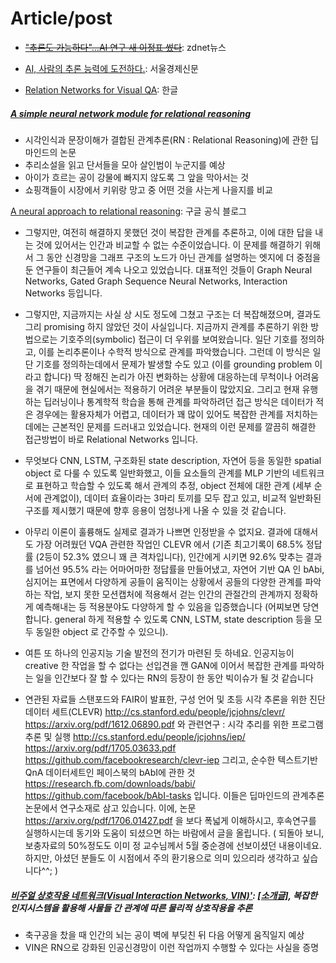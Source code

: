 
# Article/post

- <del>["추론도 가능하다"…AI 연구 새 이정표 썼다](http://m.zdnet.co.kr/news_view.asp?article_id=20170609151041#imadnews)</del>: zdnet뉴스

- [AI, 사람의 추론 능력에 도전하다.](http://www.sedaily.com/NewsView/1OH9U5OGOL): 서울경제신문

- [Relation Networks for Visual QA](https://tykimos.github.io/Keras/2017/06/10/Relation_Network/): 한글

##### [A simple neural network module for relational reasoning](https://arxiv.org/pdf/1706.01427.pdf)
- 시각인식과 문장이해가 결합된 관계추론(RN : Relational Reasoning)에 관한 딥마인드의 논문
- 추리소설을 읽고 단서들을 모아 살인범이 누군지를 예상
- 아이가 흐르는 공이 강물에 빠지지 않도록 그 앞을 막아서는 것
- 쇼핑객들이 시장에서 키위랑 망고 중 어떤 것을 사는게 나을지를 비교


[A neural approach to relational reasoning](https://deepmind.com/blog/neural-approach-relational-reasoning/): 구글 공식 블로그

- 그렇지만, 여전히 해결하지 못했던 것이 복잡한 관계를 추론하고, 이에 대한 답을 내는 것에 있어서는 인간과 비교할 수 없는 수준이었습니다. 이 문제를 해결하기 위해서 그 동안 신경망을 그래프 구조의 노드가 아닌 관계를 설명하는 엣지에 더 중점을 둔 연구들이 최근들어 계속 나오고 있었습니다. 대표적인 것들이 Graph Neural Networks, Gated Graph Sequence Neural Networks, Interaction Networks 등입니다.

- 그렇지만, 지금까지는 사실 상 시도 정도에 그쳤고 구조는 더 복잡해졌으며, 결과도 그리 promising 하지 않았던 것이 사실입니다.
지금까지 관계를 추론하기 위한 방법으로는 기호주의(symbolic) 접근이 더 우위를 보여왔습니다. 일단 기호를 정의하고, 이를 논리추론이나 수학적 방식으로 관계를 파악했습니다. 그런데 이 방식은 일단 기호를 정의하는데에서 문제가 발생할 수도 있고 (이를 grounding problem 이라고 합니다) 딱 정해진 논리가 아진 변화하는 상황에 대응하는데 무척이나 어려움을 겪기 때문에 현실에서는 적용하기 어려운 부분들이 많았지요. 그리고 현재 유행하는 딥러닝이나 통계학적 학습을 통해 관계를 파악하려던 접근 방식은 데이터가 적은 경우에는 활용자체가 어렵고, 데이터가 꽤 많이 있어도 복잡한 관계를 저치하는 데에는 근본적인 문제를 드러내고 있었습니다. 현재의 이런 문제를 깔끔히 해결한 접근방법이 바로 Relational Networks 입니다.

- 무엇보다 CNN, LSTM, 구조화된 state description, 자연어 등을 동일한 spatial object 로 다룰 수 있도록 일반화했고, 이들 요소들의 관계를 MLP 기반의 네트워크로 표현하고 학습할 수 있도록 해서 관계의 추정, object 전체에 대한 관계 (세부 순서에 관계없이), 데이터 효율이라는 3마리 토끼를 모두 잡고 있고, 비교적 일반화된 구조를 제시했기 때문에 향후 응용이 엄청나게 나올 수 있을 것 같습니다.

- 아무리 이론이 훌륭해도 실제로 결과가 나쁘면 인정받을 수 없지요. 결과에 대해서도 가장 어려웠던 VQA 관련한 작업인 CLEVR 에서 (기존 최고기록이 68.5% 정답률 (2등이 52.3% 였으니 꽤 큰 격차입니다), 인간에게 시키면 92.6% 맞추는 결과를 넘어선 95.5% 라는 어마어마한 정답률을 만들어냈고, 자연어 기반 QA 인 bAbi, 심지어는 표면에서 다양하게 공들이 움직이는 상황에서 공들의 다양한 관계를 파악하는 작업, 보지 못한 모션캡처에 적용해서 걷는 인간의 관절간의 관계까지 정확하게 예측해내는 등 적용분야도 다양하게 할 수 있음을 입증했습니다 (어찌보면 당연합니다. general 하게 적용할 수 있도록 CNN, LSTM, state description 등을 모두 동일한 object 로 간주할 수 있으니).

- 여튼 또 하나의 인공지능 기술 발전의 전기가 마련된 듯 하네요. 인공지능이 creative 한 작업을 할 수 없다는 선입견을 깬 GAN에 이어서 복잡한 관계를 파악하는 일을 인간보다 잘 할 수 있다는 RN의 등장이 한 동안 빅이슈가 될 것 같습니다


- 연관된 자료들
스탠포드와 FAIR이 발표한,
구성 언어 및 초등 시각 추론을 위한 진단 데이터 세트(CLEVR)
http://cs.stanford.edu/people/jcjohns/clevr/
https://arxiv.org/pdf/1612.06890.pdf
와 관련연구 : 시각 추리를 위한 프로그램 추론 및 실행
http://cs.stanford.edu/people/jcjohns/iep/
https://arxiv.org/pdf/1705.03633.pdf
https://github.com/facebookresearch/clevr-iep
그리고,
순수한 텍스트기반 QnA 데이터세트인 페이스북의 bAbI에 관한 것
https://research.fb.com/downloads/babi/
https://github.com/facebook/bAbI-tasks
입니다.
이들은 딥마인드의 관계추론 논문에서 연구소재로 삼고 있습니다. 이에, 논문
https://arxiv.org/pdf/1706.01427.pdf
을 보다 폭넓게 이해하시고, 후속연구를 실행하시는데 동기와 도움이 되셨으면 하는 바람에서 글을 올립니다.
( 되돌아 보니, 보충자료의 50%정도도 이미 정 교수님께서 5월 중순경에 선보이셨던 내용이네요. 하지만, 아셨던 분들도 이 시점에서 주의 환기용으로 의미 있으리라 생각하고 싶습니다^^; )



##### [비주얼 상호작용 네트워크(Visual Interaction Networks, VIN)'](https://arxiv.org/abs/1706.01433): [[소개글]](https://www.facebook.com/groups/AIKoreaOpen/permalink/1573771392656965/), 복잡한 인지시스템을 활용해 사물들 간 관계에 따른 물리적 상호작용을 추론
- 축구공을 찼을 때 인간의 뇌는 공이 벽에 부딪친 뒤 다음 어떻게 움직일지 예상
- VIN은 RN으로 강화된 인공신경망이 이런 작업까지 수행할 수 있다는 사실을 증명
